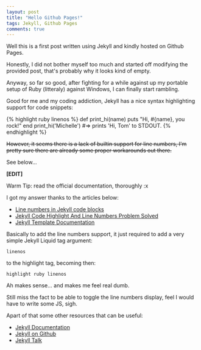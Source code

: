 ```yaml
---
layout: post
title: "Hello Github Pages!"
tags: Jekyll, Github Pages
comments: true
---
```

Well this is a first post written using Jekyll and kindly hosted on Github Pages. 

Honestly, I did not bother myself too much and started off modifying the provided post, that's probably why it looks kind of empty.

Anyway, so far so good, after fighting for a while against up my portable setup of Ruby (litteraly) against Windows, I can finally start rambling.

Good for me and my coding addiction, Jekyll has a nice syntax highlighting support for code snippets:

{% highlight ruby linenos %}
def print_hi(name)
  puts "Hi, #{name}, you rock!"
end
print_hi('Michelle')
#=> prints 'Hi, Tom' to STDOUT.
{% endhighlight %}

 ~~However, it seems there is a lack of builtin support for line numbers, I'm pretty sure there are already some proper workarounds out there.~~

 See below...

**[EDIT]**

Warm Tip: read the official documentation, thoroughly :x

I got my answer thanks to the articles below:

- [Line numbers in Jekyll code blocks]
- [Jekyll Code Highlight And Line Numbers Problem Solved]
- [Jekyll Template Documentation]

Basically to add the line numbers support, it just required to add a very simple Jekyll Liquid tag argument: 

    linenos

to the highlight tag, becoming then:

    highlight ruby linenos

Ah makes sense... and makes me feel real dumb.

Still miss the fact to be able to toggle the line numbers display, feel I would have to write some JS, sigh.

Apart of that some other resources that can be useful:

- [Jekyll Documentation]
- [Jekyll on Github]
- [Jekyll Talk]


[Line numbers in Jekyll code blocks]: https://botleg.com/stories/line-numbers-in-jekyll-code-blocks/
[Jekyll Code Highlight And Line Numbers Problem Solved]:http://thanpol.as/jekyll/jekyll-code-highlight-and-line-numbers-problem-solved/

[Jekyll Documentation]: http://jekyllrb.com/docs/home
[Jekyll on Github]:   https://github.com/jekyll/jekyll
[Jekyll Talk]: https://talk.jekyllrb.com/
[Jekyll Template Documentation]: https://jekyllrb.com/docs/templates/
